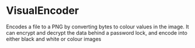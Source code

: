 # VisualEncoder
Encodes a file to a PNG by converting bytes to colour values in the image.
It can encrypt and decrypt the data behind a password lock, and encode into either black and white or colour images
